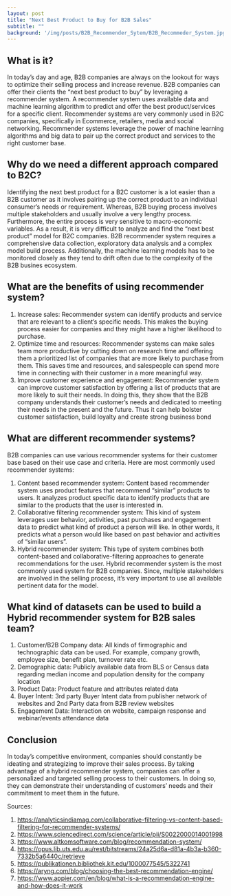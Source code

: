 ```yaml
---
layout: post
title: "Next Best Product to Buy for B2B Sales"
subtitle: ""
background: '/img/posts/B2B_Recommender_Sytem/B2B_Recommeder_System.jpg'
---
```

## What is it?
In today’s day and age, B2B companies are always on the lookout for ways to optimize their selling process and increase revenue. B2B companies can offer their clients the “next best product to buy” by leveraging a recommender system. A recommender system uses available data and machine learning algorithm to predict and offer the best product/services for a specific client. Recommender systems are very commonly used in B2C companies, specifically in Ecommerce, retailers, media and social networking. Recommender systems leverage the power of machine learning algorithms and big data to pair up the correct product and services to the right customer base.

## Why do we need a different approach compared to B2C?
Identifying the next best product for a B2C customer is a lot easier than a B2B customer as it involves pairing up the correct product to an individual consumer’s needs or requirement. Whereas, B2B buying process involves multiple stakeholders and usually involve a very lengthy process. Furthermore, the entire process is very sensitive to macro-economic variables. As a result, it is very difficult to analyze and find the “next best product” model for B2C companies. B2B recommender system requires a comprehensive data collection, exploratory data analysis and a complex model build process. Additionally, the machine learning models has to be monitored closely as they tend to drift often due to the complexity of the B2B busines ecosystem.

## What are the benefits of using recommender system?
1.	Increase sales: Recommender system can identify products and service that are relevant to a client’s specific needs. This makes the buying process easier for companies and they might have a higher likelihood to purchase.
2.	Optimize time and resources: Recommender systems can make sales team more productive by cutting down on research time and offering them a prioritized list of companies that are more likely to purchase from them. This saves time and resources, and salespeople can spend more time in connecting with their customer in a more meaningful way.
3.	Improve customer experience and engagement: Recommender system can improve customer satisfaction by offering a list of products that are more likely to suit their needs. In doing this, they show that the B2B company understands their customer’s needs and dedicated to meeting their needs in the present and the future. Thus it can help bolster customer satisfaction, build loyalty and create strong business bond


## What are different recommender systems?
B2B companies can use various recommender systems for their customer base based on their use case and criteria. Here are most commonly used recommender systems:
1.	Content based recommender system: Content based recommender system uses product features that recommend “similar” products to users. It analyzes product specific data to identify products that are similar to the products that the user is interested in.
2.	Collaborative filtering recommender system: This kind of system leverages user behavior, activities, past purchases and engagement data to predict what kind of product a person will like. In other words, it predicts what a person would like based on past behavior and activities of “similar users”.
3.	Hybrid recommender system: This type of system combines both content-based and collaborative-filtering approaches to generate recommendations for the user. Hybrid recommender system is the most commonly used system for B2B companies. Since, multiple stakeholders are involved in the selling process, it’s very important to use all available pertinent data for the model.

## What kind of datasets can be used to build a Hybrid recommender system for B2B sales team?
1. Customer/B2B Company data: All kinds of firmographic and technographic data can be used. For example, company growth, employee size, benefit plan, turnover rate etc. 
2. Demographic data: Publicly available data from BLS or Census data regarding median income and population density for the company location
3. Product Data: Product feature and attributes related data
4. Buyer Intent: 3rd party Buyer Intent data from publisher network of websites and 2nd Party data from B2B review websites
5. Engagement Data: Interaction on website, campaign response and webinar/events attendance data

## Conclusion
In today’s competitive environment, companies should constantly be ideating and strategizing to improve their sales process. By taking advantage of a hybrid recommender system, companies can offer a personalized and targeted selling process to their customers. In doing so, they can demonstrate their understanding of customers’ needs and their commitment to meet them in the future.


Sources:

1. <https://analyticsindiamag.com/collaborative-filtering-vs-content-based-filtering-for-recommender-systems/>
2. <https://www.sciencedirect.com/science/article/pii/S0022000014001998>
3. <https://www.altkomsoftware.com/blog/recommendation-system/>
4. <https://opus.lib.uts.edu.au/rest/bitstreams/24a25d6a-d81a-4b3a-b360-7332b5a6440c/retrieve>
5. <https://publikationen.bibliothek.kit.edu/1000077545/5322741>
6. <https://aryng.com/blog/choosing-the-best-recommendation-engine/>
7. <https://www.appier.com/en/blog/what-is-a-recommendation-engine-and-how-does-it-work>
